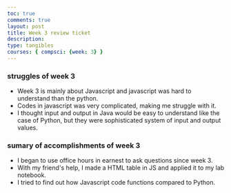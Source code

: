 ```yaml
---
toc: true
comments: true
layout: post
title: Week 3 review ticket
description: 
type: tangibles
courses: { compsci: {week: 3} }
---
```


### struggles of week 3
- Week 3 is mainly about Javascript and javascript was hard to understand than the python.
- Codes in javascript was very complicated, making me struggle with it.  
- I thought input and output in Java would be easy to understand like the case of Python, but they were sophisticated system of input and output values. 

### sumary of accomplishments of week 3
- I began to use office hours in earnest to ask questions since week 3. 
- With my friend's help, I made a HTML table in JS and applied it to my lab notebook.
- I tried to find out how Javascript code functions compared to Python. 